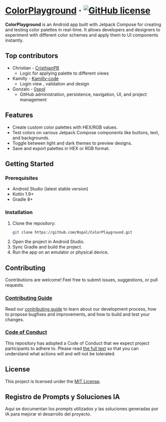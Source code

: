 # [ColorPlayground](https://github.com/0spol/colorplayground) &middot; [![GitHub license](https://img.shields.io/badge/license-MIT-blue.svg)](https://github.com/yourusername/tup/blob/main/LICENSE)

**ColorPlayground** is an Android app built with Jetpack Compose for creating and testing color palettes in real-time. It allows developers and designers to experiment with different color schemes and apply them to UI components instantly.

## Top contributors

- Christian - [CristhianPB](https://github.com/CristhianPB)
   - Logic for applying palette to different views
- Kamilly - [Kamilly-code](https://github.com/Kamilly-code)
   - Login view , validation and design
- Gonzalo - [0spol](https://github.com/0spol)
   - GitHub administration, persistence, navigation, UI, and project management


## Features
- Create custom color palettes with HEX/RGB values.
- Test colors on various Jetpack Compose components like buttons, text, and backgrounds.
- Toggle between light and dark themes to preview designs.
- Save and export palettes in HEX or RGB format.

## Getting Started
### Prerequisites
- Android Studio (latest stable version)
- Kotlin 1.9+
- Gradle 8+

### Installation
1. Clone the repository:
   ```bash
   git clone https://github.com/0spol/ColorPlayground.git
   ```
2. Open the project in Android Studio.
3. Sync Gradle and build the project.
4. Run the app on an emulator or physical device.

## Contributing
Contributions are welcome! Feel free to submit issues, suggestions, or pull requests.

### [Contributing Guide](./CONTRIBUTING.md)

Read our [contributing guide](./CONTRIBUTING.md) to learn about our development process, how to propose bugfixes and improvements, and how to build and test your changes.

### [Code of Conduct](./CODE_OF_CONDUCT.md)

This repository has adopted a Code of Conduct that we expect project participants to adhere to. Please read [the full text](./CODE_OF_CONDUCT.md) so that you can understand what actions will and will not be tolerated.

## License
This project is licensed under the [MIT License](LICENSE).

## Registro de Prompts y Soluciones IA
Aquí se documentan los prompts utilizados y las soluciones generadas por IA para mejorar el desarrollo del proyecto.
